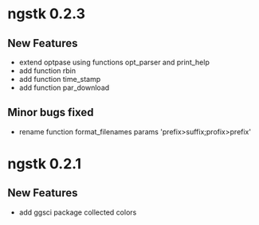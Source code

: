 # ngstk 0.2.3

## New Features

* extend optpase using functions opt\_parser and print\_help 
* add function rbin
* add function time_stamp
* add function par_download

## Minor bugs fixed

* rename function format_filenames params 'prefix>suffix;profix>prefix'

# ngstk 0.2.1

## New Features

* add ggsci package collected colors

